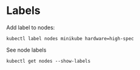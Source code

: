 # Labels

Add label to nodes:

```
kubectl label nodes minikube hardware=high-spec
```

See node labels

```
kubectl get nodes --show-labels
```